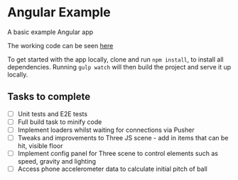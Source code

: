 # Angular Example

A basic example Angular app

The working code can be seen [here](http://angular-example.andylaw.info)

To get started with the app locally, clone and run `npm install`, to install all dependencies. Running `gulp watch` will then build the project and serve it up locally.

## Tasks to complete
- [ ] Unit tests and E2E tests
- [ ] Full build task to minify code
- [ ] Implement loaders whilst waiting for connections via Pusher
- [ ] Tweaks and improvements to Three JS scene - add in items that can be hit, visible floor
- [ ] Implement config panel for Three scene to control elements such as speed, gravity and lighting
- [ ] Access phone accelerometer data to calculate initial pitch of ball